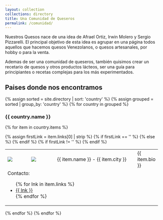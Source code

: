 ```yaml
---
layout: collection
collections: directory
title: Una Comunidad de Queseros
permalink: /comunidad/
---
```


Nuestros Quesos nace de una idea de Afrael Ortiz, Irwin Molero y Sergio Pizzarelli. El principal objetivo de esta idea es agrupar en una página todos aquellos que hacemos quesos Venezolanos, o quesos artesanales, por hobby o para la venta.

Ademas de ser una comunidad de queseros, también quisimos crear un recetario de quesos y otros productos lácteos, ser una guía para principiantes o recetas complejas para los más experimentados.

## Paises donde nos encontramos

{% assign sorted = site.directory | sort: 'country' %}
{% assign grouped = sorted | group_by: 'country' %}
{% for country in grouped %}
<h3>{{ country.name }}</h3>

  {% for item in country.items %}
  
  <table>
    <colgroup>
        <col width="18%" />
        <col width="20%" />
        <col width="63%" />
    </colgroup>
    <tbody>
        {% assign firstLink = item.links[0] | strip %}
        <tr>
            {% if firstLink == '' %}
            <td markdown="span"><img class="author-avatar u-photo" src="{{ item.image }}"/></td>
            {% else %}
            <td markdown="span"><a href="{{ item.links[0] }}"><img class="author-avatar u-photo" src="{{ item.image }}"/></a></td>
            {% endif %}
            <td markdown="span">{{ item.name }} - {{ item.city }}</td>
            <td>
              {{ item.bio }}
            </td>
        </tr>
        {% if firstLink != '' %}
        <tr>
            <td colspan="3">
                Contacto:
                <ul>
                {% for lnk in item.links %}
                  <li> <a href="{{ lnk}}">{{ lnk }}</a> </li>
                {% endfor %}
                </ul>
            </td>
        </tr>
        {% endif %}
    </tbody>
  </table>

  {% endfor %}
{% endfor %}
